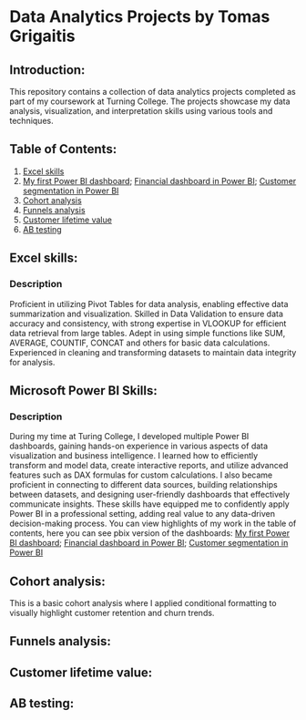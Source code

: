 # Data Analytics Projects by Tomas Grigaitis

## Introduction:
This repository contains a collection of data analytics projects completed as part of my coursework at Turning College. The projects showcase my data analysis, visualization, and interpretation skills using various tools and techniques.

## Table of Contents:
1. [Excel skills](Excel%20knowledge%20(simple%20example).xlsx)
2. [My first Power BI dashboard](My%20first%20powerbi%20dashboard.pdf); [Financial dashboard in Power BI](Financial%20overview%20dashboard.pdf); [Customer segmentation in Power BI](Customer%20segmentation%20POWER%20BI.pdf)
5. [Cohort analysis](Cohort%20analysis.xlsx)
6. [Funnels analysis](funnels.xlsx)
7. [Customer lifetime value](Customer%20lifetime%20value%20(cohorts).xlsx)
8. [AB testing](AB%20test%20task.docx)

## Excel skills:
### Description
Proficient in utilizing Pivot Tables for data analysis, enabling effective data summarization and visualization. Skilled in Data Validation to ensure data accuracy and consistency, with strong expertise in VLOOKUP for efficient data retrieval from large tables. Adept in using simple functions like SUM, AVERAGE, COUNTIF, CONCAT and others for basic data calculations. Experienced in cleaning and transforming datasets to maintain data integrity for analysis.

## Microsoft Power BI Skills:
### Description
During my time at Turing College, I developed multiple Power BI dashboards, gaining hands-on experience in various aspects of data visualization and business intelligence. I learned how to efficiently transform and model data, create interactive reports, and utilize advanced features such as DAX formulas for custom calculations. I also became proficient in connecting to different data sources, building relationships between datasets, and designing user-friendly dashboards that effectively communicate insights. These skills have equipped me to confidently apply Power BI in a professional setting, adding real value to any data-driven decision-making process. You can view highlights of my work in the table of contents, here you can see pbix version of the dashboards: [My first Power BI dashboard](My%20first%20powerbi%20dashboard.pbix); [Financial dashboard in Power BI](Financial%20overview%20dashboard.pbix); [Customer segmentation in Power BI](Customer%20segmentation%20POWER%20BI.pbix)

## Cohort analysis:
This is a basic cohort analysis where I applied conditional formatting to visually highlight customer retention and churn trends.

## Funnels analysis:



## Customer lifetime value:


## AB testing:
